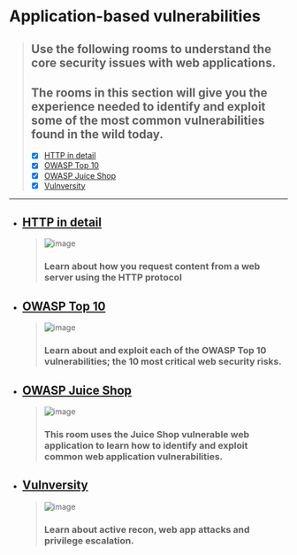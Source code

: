 # Application-based vulnerabilities
  > ## Use the following rooms to understand the core security issues with web applications. 
  > ## The rooms in this section will give you the experience needed to identify and exploit some of the most common vulnerabilities found in the wild today.
  > - [X] [HTTP in detail]()
  > - [X] [OWASP Top 10]()
  > - [X] [OWASP Juice Shop]()
  > - [X] [Vulnversity]()

---

- ## [HTTP in detail]()
  > ![image](https://user-images.githubusercontent.com/51442719/177435016-43bc10fa-544b-4096-bfbb-3600b997b96d.png)
  > ### Learn about how you request content from a web server using the HTTP protocol

- ## [OWASP Top 10]()
  > ![image](https://user-images.githubusercontent.com/51442719/177435073-ae303ba5-2ad1-4207-b257-3294c9f7cf1c.png)
  > ### Learn about and exploit each of the OWASP Top 10 vulnerabilities; the 10 most critical web security risks.

- ## [OWASP Juice Shop]()
  > ![image](https://user-images.githubusercontent.com/51442719/177435092-ae9a3fde-ca57-4458-9f00-02c45213803c.png)
  > ### This room uses the Juice Shop vulnerable web application to learn how to identify and exploit common web application vulnerabilities.

- ## [Vulnversity]()
  > ![image](https://user-images.githubusercontent.com/51442719/177435108-e9276093-7f86-4f1d-9093-8fda03f50d06.png)
  > ### Learn about active recon, web app attacks and privilege escalation.
